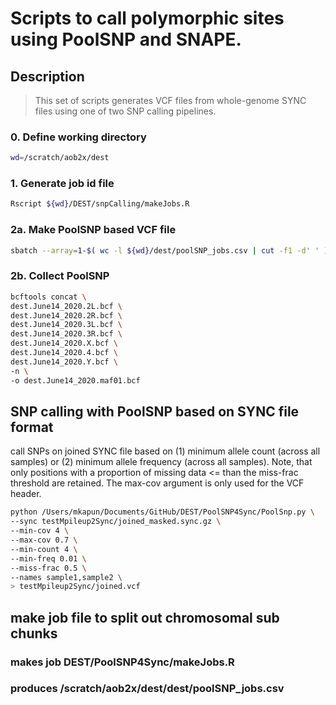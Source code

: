 # Scripts to call polymorphic sites using PoolSNP and SNAPE.

## Description
> This set of scripts generates VCF files from whole-genome SYNC files using one of two SNP calling pipelines.

### 0. Define working directory
```bash
wd=/scratch/aob2x/dest
```

### 1. Generate job id file
```bash
Rscript ${wd}/DEST/snpCalling/makeJobs.R
```

### 2a. Make PoolSNP based VCF file
```bash
sbatch --array=1-$( wc -l ${wd}/dest/poolSNP_jobs.csv | cut -f1 -d' ' ) ${wd}/DEST/PoolSNP4Sync/run_poolsnp.sh
```

### 2b. Collect PoolSNP
``` bash
bcftools concat \
dest.June14_2020.2L.bcf \
dest.June14_2020.2R.bcf \
dest.June14_2020.3L.bcf \
dest.June14_2020.3R.bcf \
dest.June14_2020.X.bcf \
dest.June14_2020.4.bcf \
dest.June14_2020.Y.bcf \
-n \
-o dest.June14_2020.maf01.bcf
```















## SNP calling with PoolSNP based on SYNC file format

call SNPs on joined SYNC file based on (1) minimum allele count (across all samples) or (2) minimum allele frequency (across all samples). Note, that only positions with a proportion of missing data <= than the miss-frac threshold are retained. The max-cov argument is only used for the VCF header.

```bash
python /Users/mkapun/Documents/GitHub/DEST/PoolSNP4Sync/PoolSnp.py \
--sync testMpileup2Sync/joined_masked.sync.gz \
--min-cov 4 \
--max-cov 0.7 \
--min-count 4 \
--min-freq 0.01 \
--miss-frac 0.5 \
--names sample1,sample2 \
> testMpileup2Sync/joined.vcf
```

## make job file to split out chromosomal sub chunks
  ### makes job DEST/PoolSNP4Sync/makeJobs.R

  ### produces /scratch/aob2x/dest/dest/poolSNP_jobs.csv
